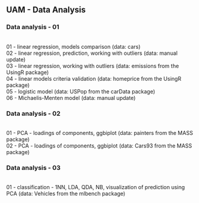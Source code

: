 ## UAM - Data Analysis
### Data analysis - 01 </b>
<br>01 - linear regression, models comparison (data: cars)
<br>02 - linear regression, prediction, working with outliers (data: manual update)
<br>03 - linear regression, working with outliers (data: emissions from the UsingR package)
<br>04 - linear models criteria validation (data: homeprice from the UsingR package)
<br>05 - logistic model (data: USPop from the carData package)
<br>06 - Michaelis-Menten model (data: manual update)
<br>
### Data analysis - 02 </b>
<br>01 - PCA - loadings of components, ggbiplot (data: painters from the MASS package)
<br>02 - PCA - loadings of components, ggbiplot (data: Cars93 from the MASS package)
### Data analysis - 03 </b>
<br>01 - classification - 1NN, LDA, QDA, NB, visualization of prediction using  PCA (data: Vehicles from the mlbench package)
